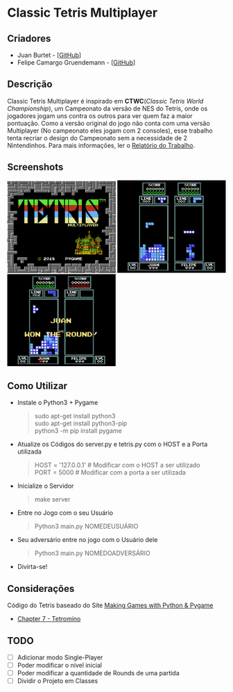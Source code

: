# Classic Tetris Multiplayer

## Criadores

* Juan Burtet - \[[GitHub](https://github.com/juan-burtet)\]
* Felipe Camargo Gruendemann - \[[GitHub](https://github.com/FelipeGruend)\]

## Descrição

Classic Tetris Multiplayer é inspirado em __CTWC__(_Classic Tetris World Championship_), um Campeonato da versão de NES do Tetris, onde os jogadores jogam uns contra os outros para ver quem faz a maior pontuação. Como a versão original do jogo não conta com uma versão Multiplayer (No campeonato eles jogam com 2 consoles), esse trabalho tenta recriar o design do Campeonato sem a necessidade de 2 Nintendinhos. Para mais informações, ler o [Relatório do Trabalho](/Relatório/relatorio.pdf).

## Screenshots

 <img src="/Images/STARTSCREEN.png" width="250px"> <img src="/Images/GAMEPLAY.png" width="250px"> <img src="/Images/WINNER.png" width="250px">

## Como Utilizar

* Instale o Python3 + Pygame
	> sudo apt-get install python3 \
	> sudo apt-get install python3-pip \
	> python3 -m pip install pygame

* Atualize os Códigos do server.py e tetris.py com o HOST e a Porta utilizada	
	> HOST = '127.0.0.1' # Modificar com o HOST a ser utilizado \
	> PORT = 5000 # Modificar com a porta a ser utilizada 

* Inicialize o Servidor
	> make server

* Entre no Jogo com o seu Usuário
	> Python3 main.py NOMEDEUSUÁRIO

* Seu adversário entre no jogo com o Usuário dele
	> Python3 main.py NOMEDOADVERSÁRIO

* Divirta-se!

## Considerações

Código do Tetris baseado do Site [Making Games with Python & Pygame](http://inventwithpython.com/pygame/)
  * [Chapter 7 - Tetromino](http://inventwithpython.com/pygame/chapter7.html)

## TODO

- [ ] Adicionar modo Single-Player
- [ ] Poder modificar o nível inicial 
- [ ] Poder modificar a quantidade de Rounds de uma partida
- [ ] Dividir o Projeto em Classes
